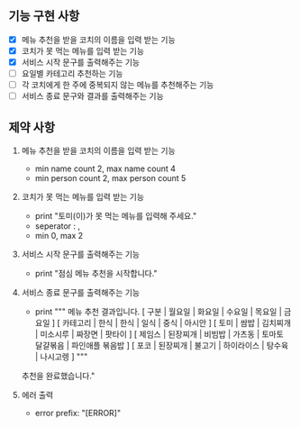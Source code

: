 ## 기능 구현 사항

- [x] 메뉴 추천을 받을 코치의 이름을 입력 받는 기능
- [x] 코치가 못 먹는 메뉴를 입력 받는 기능
- [x] 서비스 시작 문구를 출력해주는 기능
- [ ] 요일별 카테고리 추천하는 기능
- [ ] 각 코치에게 한 주에 중복되지 않는 메뉴를 추천해주는 기능
- [ ] 서비스 종료 문구와 결과를 출력해주는 기능

## 제약 사항

1. 메뉴 추천을 받을 코치의 이름을 입력 받는 기능
    - min name count 2, max name count 4
    - min person count 2, max person count 5
2. 코치가 못 먹는 메뉴를 입력 받는 기능
    - print "토미(이)가 못 먹는 메뉴를 입력해 주세요."
    - seperator : ,
    - min 0, max 2
3. 서비스 시작 문구를 출력해주는 기능
    - print "점심 메뉴 추천을 시작합니다."
4. 서비스 종료 문구를 출력해주는 기능
    - print """
      메뉴 추천 결과입니다.
      [ 구분 | 월요일 | 화요일 | 수요일 | 목요일 | 금요일 ]
      [ 카테고리 | 한식 | 한식 | 일식 | 중식 | 아시안 ]
      [ 토미 | 쌈밥 | 김치찌개 | 미소시루 | 짜장면 | 팟타이 ]
      [ 제임스 | 된장찌개 | 비빔밥 | 가츠동 | 토마토 달걀볶음 | 파인애플 볶음밥 ]
      [ 포코 | 된장찌개 | 불고기 | 하이라이스 | 탕수육 | 나시고렝 ]
      """

   추천을 완료했습니다."
5. 에러 출력
    - error prefix: "[ERROR]"